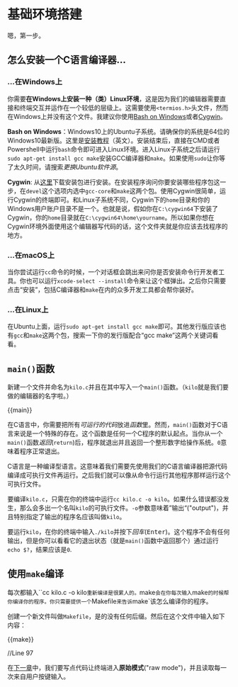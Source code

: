 # 基础环境搭建

嗯，第一步。

## 怎么安装一个C语言编译器...

### ...在Windows上

你需要**在Windows上安装一种（类）Linux环境**，这是因为我们的编辑器需要直接和终端交互并运作在一个较低的层级上。这需要使用`<termios.h>`头文件，然而在Windows上并没有这个文件。我建议你使用[Bash on Windows](https://msdn.microsoft.com/zh-cn/commandline/wsl/about)或者[Cygwin](https://www.cygwin.com/)。

**Bash on Windows**：Windows10上的Ubuntu子系统。请确保你的系统是64位的Windows10最新版。这里是[安装教程](https://msdn.microsoft.com/zh-cn/commandline/wsl/install_guide)（英文）。安装结束后，直接在CMD或者Powershell中运行`bash`命令即可进入Linux环境。进入Linux子系统之后请运行`sudo apt-get install gcc make`安装GCC编译器和`make`。如果使用`sudo`让你等了太久时间，请搜索*更换Ubuntu软件源*。

**Cygwin**: 从[这里](https://cygwin.com/install.html)下载安装包进行安装。在安装程序询问你要安装哪些程序包这一步，在`devel`这个选项内选中`gcc-core`和`make`这两个包。使用Cygwin很简单，运行Cygwin的终端即可。和Linux子系统不同，Cygwin下的`home`目录和你的Windows用户账户目录不是一个。也就是说，假如你在`C:\cygwin64`下安装了Cygwin，你的`home`目录就在`C:\cygwin64\home\yourname`。所以如果你想在Cygwin环境外面使用这个编辑器写代码的话，这个文件夹就是你应该去找程序的地方。

### ...在macOS上

当你尝试运行`cc`命令的时候，一个对话框会跳出来问你是否安装命令行开发者工具。你也可以运行`xcode-select --install`命令来让这个框弹出。之后你只需要点击“安装”，包括C编译器和`make`在内的众多开发工具都会帮你装好。

### ...在Linux上

在Ubuntu上面，运行`sudo apt-get install gcc make`即可。其他发行版应该也有`gcc`和`make`这两个包，搜索一下你的发行版配合“gcc make”这两个关键词看看。

## `main()`函数

新建一个文件并命名为`kilo.c`并且在其中写入一个`main()`函数。（`kilo`就是我们要做的编辑器的名字啦。）

{{main}}

在C语言中，你需要把所有*可运行的代码*放进*函数*里。然而，`main()`函数对于C语言来说是一个特殊的存在。这个函数是任何一个C程序的默认起点。当你从一个`main()`函数*返回*(`return`)后，程序就退出并且返回一个整形数字给操作系统。`0`意味着程序正常退出。

C语言是一种编译型语言。这意味着我们需要先使用我们的C语言编译器把源代码编译成可执行文件再运行。之后我们就可以像从命令行运行其他程序那样运行这个可执行文件。

要编译`kilo.c`，只需在你的终端中运行`cc kilo.c -o kilo`。如果什么错误都没发生，那么会多出一个名叫`kilo`的可执行文件。`-o`参数意味着”输出“("output")，并且特别指定了输出的程序名应该叫做`kilo`。

要运行`kilo`，在你的终端中输入`./kilo`并按下*回车*(<kbd>Enter</kbd>)。这个程序不会有任何输出，但是你可以看看它的退出状态（就是`main()`函数中返回那个）通过运行`echo $?`，结果应该是`0`.

## 使用`make`编译

每次都输入``cc kilo.c -o kilo`重新编译是很累人的。`make`会在你每次输入`make`的时候帮你编译你的程序。你只需要提供一个`Makefile`来告诉`make`该怎么编译你的程序。

创建一个新文件叫做`Makefile`，是的没有任何后缀。然后在这个文件中输入如下内容：

{{make}}

//Line 97

在[下一章](02.enteringRawMode.html)中，我们要写点代码让终端进入**原始模式**("raw mode")，并且读取每一次来自用户按键输入。